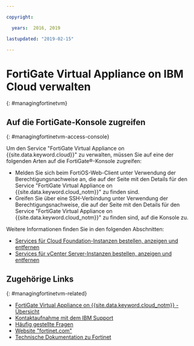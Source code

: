 ```yaml
---

copyright:

  years:  2016, 2019

lastupdated: "2019-02-15"

---
```


# FortiGate Virtual Appliance on IBM Cloud verwalten
{: #managingfortinetvm}

## Auf die FortiGate-Konsole zugreifen
{: #managingfortinetvm-access-console}

Um den Service "FortiGate Virtual Appliance on {{site.data.keyword.cloud}}" zu verwalten, müssen Sie auf eine der folgenden Arten auf die FortiGate®-Konsole zugreifen:
* Melden Sie sich beim FortiOS-Web-Client unter Verwendung der Berechtigungsnachweise an, die auf der Seite mit den Details für den Service "FortiGate Virtual Appliance on {{site.data.keyword.cloud_notm}}" zu finden sind.
* Greifen Sie über eine SSH-Verbindung unter Verwendung der Berechtigungsnachweise, die auf der Seite mit den Details für den Service "FortiGate Virtual Appliance on {{site.data.keyword.cloud_notm}}" zu finden sind, auf die Konsole zu.

Weitere Informationen finden Sie in den folgenden Abschnitten:
* [Services für Cloud Foundation-Instanzen bestellen, anzeigen und entfernen](/docs/services/vmwaresolutions/sddc?topic=vmware-solutions-sd_addingremovingservices)
* [Services für vCenter Server-Instanzen bestellen, anzeigen und entfernen](/docs/services/vmwaresolutions/vcenter?topic=vmware-solutions-vc_addingremovingservices)

## Zugehörige Links
{: #managingfortinetvm-related}

* [FortiGate Virtual Appliance on {{site.data.keyword.cloud_notm}} - Übersicht](/docs/services/vmwaresolutions/services?topic=vmware-solutions-fortinetvm_considerations)
* [Kontaktaufnahme mit dem IBM Support](/docs/services/vmwaresolutions/vmonic?topic=vmware-solutions-trbl_support)
* [Häufig gestellte Fragen](/docs/services/vmwaresolutions/vmonic?topic=vmware-solutions-faq)
* [Website "fortinet.com"](https://www.fortinet.com/)
* [Technische Dokumentation zu Fortinet](http://docs.fortinet.com/fortigate/admin-guides)
